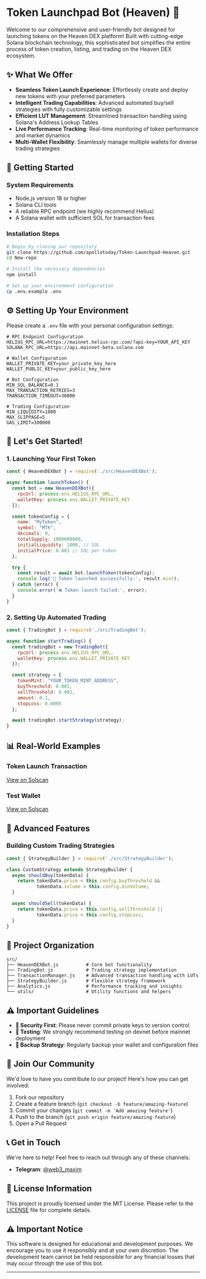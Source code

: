 # Token Launchpad Bot (Heaven) 🌟

Welcome to our comprehensive and user-friendly bot designed for launching tokens on the Heaven DEX platform! Built with cutting-edge Solana blockchain technology, this sophisticated bot simplifies the entire process of token creation, listing, and trading on the Heaven DEX ecosystem.

## ✨ What We Offer

- **Seamless Token Launch Experience**: Effortlessly create and deploy new tokens with your preferred parameters
- **Intelligent Trading Capabilities**: Advanced automated buy/sell strategies with fully customizable settings
- **Efficient LUT Management**: Streamlined transaction handling using Solana's Address Lookup Tables
- **Live Performance Tracking**: Real-time monitoring of token performance and market dynamics
- **Multi-Wallet Flexibility**: Seamlessly manage multiple wallets for diverse trading strategies

## 🔧 Getting Started

### System Requirements

- Node.js version 18 or higher
- Solana CLI tools
- A reliable RPC endpoint (we highly recommend Helius)
- A Solana wallet with sufficient SOL for transaction fees

### Installation Steps

```bash
# Begin by cloning our repository
git clone https://github.com/apollotoday/Token-Launchpad-Heaven.git
cd New-repo

# Install the necessary dependencies
npm install

# Set up your environment configuration
cp .env.example .env
```

## ⚙️ Setting Up Your Environment

Please create a `.env` file with your personal configuration settings:

```env
# RPC Endpoint Configuration
HELIUS_RPC_URL=https://mainnet.helius-rpc.com/?api-key=YOUR_API_KEY
SOLANA_RPC_URL=https://api.mainnet-beta.solana.com

# Wallet Configuration
WALLET_PRIVATE_KEY=your_private_key_here
WALLET_PUBLIC_KEY=your_public_key_here

# Bot Configuration
MIN_SOL_BALANCE=0.1
MAX_TRANSACTION_RETRIES=3
TRANSACTION_TIMEOUT=30000

# Trading Configuration
MIN_LIQUIDITY=1000
MAX_SLIPPAGE=5
GAS_LIMIT=300000
```

## 🚀 Let's Get Started!

### 1. Launching Your First Token

```javascript
const { HeavenDEXBot } = require('./src/HeavenDEXBot');

async function launchToken() {
  const bot = new HeavenDEXBot({
    rpcUrl: process.env.HELIUS_RPC_URL,
    walletKey: process.env.WALLET_PRIVATE_KEY
  });

  const tokenConfig = {
    name: "MyToken",
    symbol: "MTK",
    decimals: 9,
    totalSupply: 1000000000,
    initialLiquidity: 1000, // SOL
    initialPrice: 0.001 // SOL per token
  };

  try {
    const result = await bot.launchToken(tokenConfig);
    console.log('🎉 Token launched successfully:', result.mint);
  } catch (error) {
    console.error('❌ Token launch failed:', error);
  }
}
```

### 2. Setting Up Automated Trading

```javascript
const { TradingBot } = require('./src/TradingBot');

async function startTrading() {
  const tradingBot = new TradingBot({
    rpcUrl: process.env.HELIUS_RPC_URL,
    walletKey: process.env.WALLET_PRIVATE_KEY
  });

  const strategy = {
    tokenMint: "YOUR_TOKEN_MINT_ADDRESS",
    buyThreshold: 0.001,
    sellThreshold: 0.002,
    amount: 0.1,
    stopLoss: 0.0005
  };

  await tradingBot.startStrategy(strategy);
}
```

## 📊 Real-World Examples

### Token Launch Transaction
[View on Solscan](https://solscan.io/tx/5pf2idtpBmwDujUfCpAW2s7Mw6oSbbq7rSzKT1HNTN16o6acmjzT3t3qq51N3GHvBmWu3e3Pg9MhMfXZpHbLNVym)

### Test Wallet
[View on Solscan](https://solscan.io/account/GZfUUWppX8dmC8BCkKG1wfMvUAoDtnLBp3mrdcVmrc5X)

## 🔧 Advanced Features

### Building Custom Trading Strategies

```javascript
const { StrategyBuilder } = require('./src/StrategyBuilder');

class CustomStrategy extends StrategyBuilder {
  async shouldBuy(tokenData) {
    return tokenData.price < this.config.buyThreshold && 
           tokenData.volume > this.config.minVolume;
  }

  async shouldSell(tokenData) {
    return tokenData.price > this.config.sellThreshold || 
           tokenData.price < this.config.stopLoss;
  }
}
```

## 📁 Project Organization

```
src/
├── HeavenDEXBot.js          # Core bot functionality
├── TradingBot.js            # Trading strategy implementation
├── TransactionManager.js    # Advanced transaction handling with LUTs
├── StrategyBuilder.js       # Flexible strategy framework
├── Analytics.js             # Performance tracking and insights
└── utils/                   # Utility functions and helpers
```

## ⚠️ Important Guidelines

- **🔐 Security First**: Please never commit private keys to version control
- **🧪 Testing**: We strongly recommend testing on devnet before mainnet deployment
- **💾 Backup Strategy**: Regularly backup your wallet and configuration files

## 🤝 Join Our Community

We'd love to have you contribute to our project! Here's how you can get involved:

1. Fork our repository
2. Create a feature branch (`git checkout -b feature/amazing-feature`)
3. Commit your changes (`git commit -m 'Add amazing feature'`)
4. Push to the branch (`git push origin feature/amazing-feature`)
5. Open a Pull Request

## 📞 Get in Touch

We're here to help! Feel free to reach out through any of these channels:

- **Telegram**: [@web3_maxim](https://t.me/web3_maxim)

## 📄 License Information

This project is proudly licensed under the MIT License. Please refer to the [LICENSE](LICENSE) file for complete details.

## ⚠️ Important Notice

This software is designed for educational and development purposes. We encourage you to use it responsibly and at your own discretion. The development team cannot be held responsible for any financial losses that may occur through the use of this bot.

---
